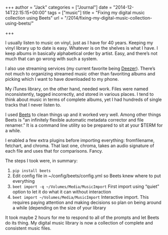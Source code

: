 +++
author = "Jack"
categories = ["Journal"]
date = "2014-12-14T22:15:15+00:00"
tags = ["music"]
title = "Fixing my digital music collection using Beets"
url = "/2014/fixing-my-digital-music-collection-using-beets/"

+++

I usually listen to music on vinyl, just as I have for 40 years. Keeping my vinyl library up to date is easy. Whatever is on the shelves is what I have. I keep albums in basically alphabetical order by artist. Easy, and there’s not much that can go wrong with such a system.

I also use streaming services (my current favorite being [Deezer][1]). There’s not much to organizing streamed music other than favoriting albums and picking which I want to have downloaded to my phone.

My iTunes library, on the other hand, needed work. Files were named inconsistently, tagged incorrectly, and stored in various places. I tend to think about music in terms of complete albums, yet I had hundreds of single tracks that I never listen to.

I used [Beets][2] to clean things up and it worked very well. Among other things Beets is "an infinitely flexible automatic metadata corrector and file renamer.” It is a command line utility so be prepared to sit at your $TERM for a while.

I enabled a few extra plugins before importing everything: fromfilename, fetchart, and chroma. That last one, chroma, takes an audio signature of each file and uses that for comparisons. Fancy.

The steps I took were, in summary:

  1. `pip install beets`
  2. Edit config file in ~/config/beets/config.yml so Beets knew where to put everything
  3. `beet import -q ~/Volumes/Media/MusicImport` First import using “quiet” option to let it do what it can without interaction
  4. `beet import ~/Volumes/Media/MusicImport` Interactive import. This requires paying attention and making decisions so plan on being around a while (depending on the size of your library

It took maybe 2 hours for me to respond to all of the prompts and let Beets do its thing. My digital music library is now a collection of complete and consistent music files.

&nbsp;

 [1]: http://www.deezer.com
 [2]: http://beets.radbox.org